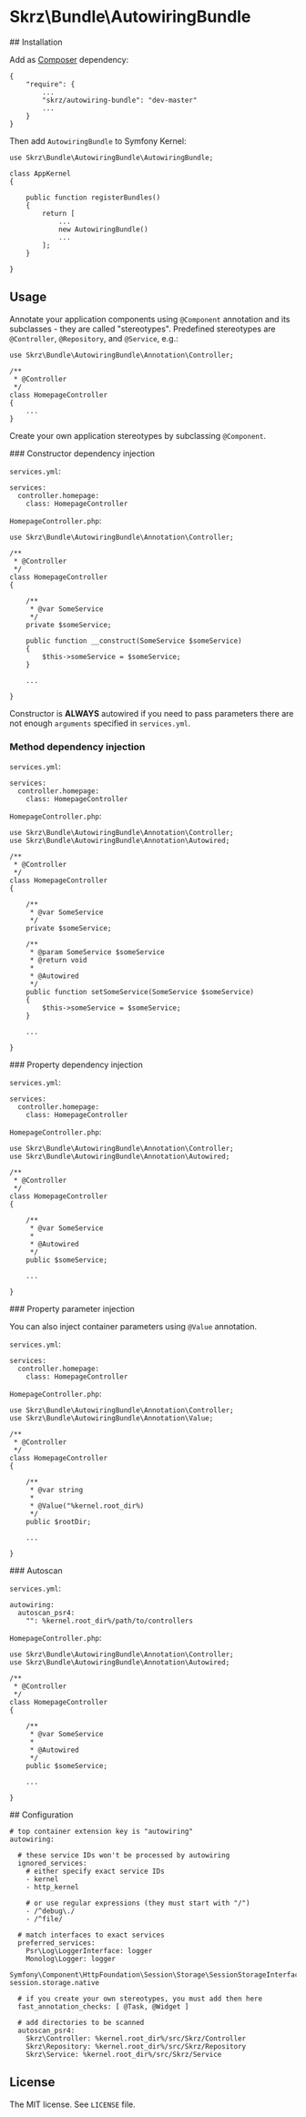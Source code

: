# Skrz\Bundle\AutowiringBundle

## Installation

Add as [Composer](https://getcomposer.org/) dependency:


    {
        "require": {
            ...
            "skrz/autowiring-bundle": "dev-master"
            ...
        }
    }

Then add `AutowiringBundle` to Symfony Kernel:

    use Skrz\Bundle\AutowiringBundle\AutowiringBundle;

    class AppKernel
    {

        public function registerBundles()
        {
            return [
                ...
                new AutowiringBundle()
                ...
            ];
        }

    }


## Usage

Annotate your application components using `@Component` annotation and its subclasses - they are called "stereotypes".
Predefined stereotypes are `@Controller`, `@Repository`, and `@Service`, e.g.:

    use Skrz\Bundle\AutowiringBundle\Annotation\Controller;

    /**
     * @Controller
     */
    class HomepageController
    {
        ...
    }

Create your own application stereotypes by subclassing `@Component`.

### Constructor dependency injection

`services.yml`:

    services:
      controller.homepage:
        class: HomepageController

`HomepageController.php`:

    use Skrz\Bundle\AutowiringBundle\Annotation\Controller;

    /**
     * @Controller
     */
    class HomepageController
    {

        /**
         * @var SomeService
         */
        private $someService;

        public function __construct(SomeService $someService)
        {
            $this->someService = $someService;
        }

        ...

    }

Constructor is **ALWAYS** autowired if you need to pass parameters there are not enough `arguments` specified in `services.yml`.

### Method dependency injection

`services.yml`:

    services:
      controller.homepage:
        class: HomepageController

`HomepageController.php`:

    use Skrz\Bundle\AutowiringBundle\Annotation\Controller;
    use Skrz\Bundle\AutowiringBundle\Annotation\Autowired;

    /**
     * @Controller
     */
    class HomepageController
    {

        /**
         * @var SomeService
         */
        private $someService;

        /**
         * @param SomeService $someService
         * @return void
         *
         * @Autowired
         */
        public function setSomeService(SomeService $someService)
        {
            $this->someService = $someService;
        }

        ...

    }

### Property dependency injection

`services.yml`:

    services:
      controller.homepage:
        class: HomepageController

`HomepageController.php`:

    use Skrz\Bundle\AutowiringBundle\Annotation\Controller;
    use Skrz\Bundle\AutowiringBundle\Annotation\Autowired;

    /**
     * @Controller
     */
    class HomepageController
    {

        /**
         * @var SomeService
         *
         * @Autowired
         */
        public $someService;

        ...

    }

### Property parameter injection

You can also inject container parameters using `@Value` annotation.

`services.yml`:

    services:
      controller.homepage:
        class: HomepageController

`HomepageController.php`:

    use Skrz\Bundle\AutowiringBundle\Annotation\Controller;
    use Skrz\Bundle\AutowiringBundle\Annotation\Value;

    /**
     * @Controller
     */
    class HomepageController
    {

        /**
         * @var string
         *
         * @Value("%kernel.root_dir%)
         */
        public $rootDir;

        ...

    }

### Autoscan

`services.yml`:

    autowiring:
      autoscan_psr4:
        "": %kernel.root_dir%/path/to/controllers


`HomepageController.php`:

    use Skrz\Bundle\AutowiringBundle\Annotation\Controller;
    use Skrz\Bundle\AutowiringBundle\Annotation\Autowired;

    /**
     * @Controller
     */
    class HomepageController
    {

        /**
         * @var SomeService
         *
         * @Autowired
         */
        public $someService;

        ...

    }

## Configuration

    # top container extension key is "autowiring"
    autowiring:

      # these service IDs won't be processed by autowiring
      ignored_services:
        # either specify exact service IDs
        - kernel
        - http_kernel

        # or use regular expressions (they must start with "/")
        - /^debug\./
        - /^file/

      # match interfaces to exact services
      preferred_services:
        Psr\Log\LoggerInterface: logger
        Monolog\Logger: logger
        Symfony\Component\HttpFoundation\Session\Storage\SessionStorageInterface: session.storage.native

      # if you create your own stereotypes, you must add then here
      fast_annotation_checks: [ @Task, @Widget ]

      # add directories to be scanned
      autoscan_psr4:
        Skrz\Controller: %kernel.root_dir%/src/Skrz/Controller
        Skrz\Repository: %kernel.root_dir%/src/Skrz/Repository
        Skrz\Service: %kernel.root_dir%/src/Skrz/Service

## License

The MIT license. See `LICENSE` file.

